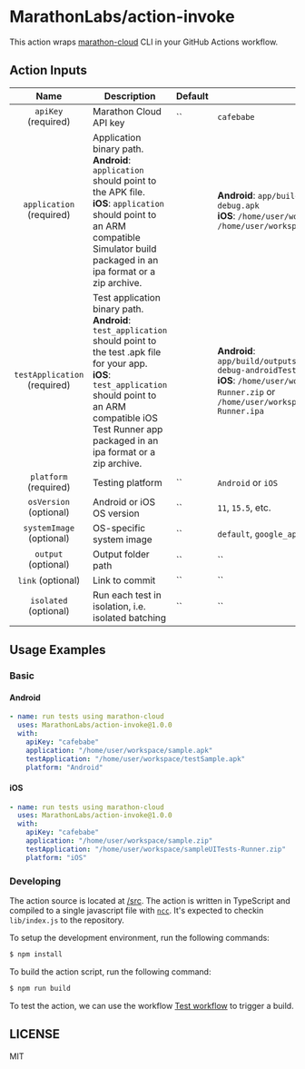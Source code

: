 # MarathonLabs/action-invoke

This action wraps [marathon-cloud][] CLI in your GitHub Actions workflow.

## Action Inputs

|             Name             | Description               | Default | Example                                                                                                                                                                                          |
| :--------------------------: | ------------------------- |---------|--------------------------------------------------------------------------------------------------------------------------------------------------------------------------------------------------|
|     `apiKey` (required)      | Marathon Cloud API key    | ``      | `cafebabe`                                                                                                                                                                                       |
|   `application` (required)   | Application binary path. <br>**Android**: `application` should point to the APK file. <br>**iOS**: `application` should point to an ARM compatible Simulator build packaged in an ipa format or a zip archive.                                 |         | **Android**: `app/build/outputs/apk/debug/app-debug.apk` <br>**iOS**: `/home/user/workspace/sample.zip` or `/home/user/workspace/sample.ipa`                                                     |
| `testApplication` (required) | Test application binary path. <br>**Android**: `test_application` should point to the test .apk file for your app. <br>**iOS**: `test_application` should point to an ARM compatible iOS Test Runner app packaged in an ipa format or a zip archive.                            |         | **Android**: `app/build/outputs/apk/androidTest/debug/app-debug-androidTest.apk` <br>**iOS**: `/home/user/workspace/sampleUITests-Runner.zip` or `/home/user/workspace/sampleUITests-Runner.ipa` |
|    `platform` (required)     | Testing platform          | ``      | `Android` or `iOS`                                                                                                                                                                               |
|    `osVersion` (optional)    | Android or iOS OS version | ``      | `11`, `15.5`, etc.                                                                                                                                                                               |
|   `systemImage` (optional)   | OS-specific system image  | ``      | `default`, `google_apis`, etc.                                                                                                                                                                               |
|     `output` (optional)      | Output folder path        | ``      | ``                                                                                                                                                                                               |
|      `link` (optional)       | Link to commit            | ``      | ``                                                                                                                                                                                               |
|    `isolated` (optional)     | Run each test in isolation, i.e. isolated batching            | ``      | ``                                                                                                                                                           |

## Usage Examples

### Basic

#### Android

```yaml
- name: run tests using marathon-cloud
  uses: MarathonLabs/action-invoke@1.0.0
  with:
    apiKey: "cafebabe"
    application: "/home/user/workspace/sample.apk"
    testApplication: "/home/user/workspace/testSample.apk"
    platform: "Android"
```

#### iOS

```yaml
- name: run tests using marathon-cloud
  uses: MarathonLabs/action-invoke@1.0.0
  with:
    apiKey: "cafebabe"
    application: "/home/user/workspace/sample.zip"
    testApplication: "/home/user/workspace/sampleUITests-Runner.zip"
    platform: "iOS"
```

### Developing

The action source is located at [/src](/src). The action is written in TypeScript and compiled to a single javascript file with [`ncc`][ncc]. It's expected to checkin `lib/index.js` to the repository.

To setup the development environment, run the following commands:

```bash
$ npm install
```

To build the action script, run the following command:

```bash
$ npm run build
```

To test the action, we can use the workflow [Test workflow](https://github.com/MarathonLabs/setup-marathon-cloud/actions/workflows/test-marathon-cloud.yaml) to trigger a build.

[ncc]: https://github.com/vercel/ncc
[marathon-cloud]: https://github.com/MarathonLabs/marathon-cloud-cli

## LICENSE

MIT
